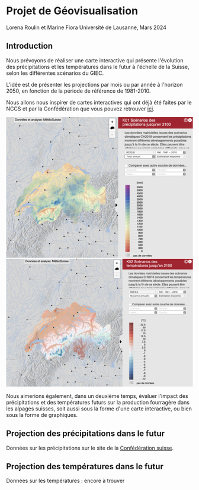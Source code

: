 # Projet de Géovisualisation 

Lorena Roulin et Marine Fiora
Université de Lausanne, Mars 2024

## Introduction
Nous prévoyons de réaliser une carte interactive qui présente l'évolution des précipitations et les températures dans le futur à l'échelle de la Suisse, selon les différentes scénarios du GIEC. 

L'idée est de présenter les projections par mois ou par année à l'horizon 2050, en fonction de la période de référence de 1981-2010. 

Nous allons nous inspirer de cartes interactives qui ont déjà été faites par le NCCS et par la Confédération que vous pouvez retrouver [ici](https://hydromapscc.ch/#fr/8/46.483/6.949/bl_hds--k01_k010001_rcp26_1995_00_medv0_1$531--k02_k020001_rcp26_1995_00_medv0_1$0/NULL).

![Carte des précipitations futures](precipitations.png)
![Carte des températures futures](temperatures.png)

Nous aimerions également, dans un deuxième temps, évaluer l'impact des précipitations et des températures futurs sur la production fourragère dans les alpages suisses, soit aussi sous la forme d'une carte interactive, ou bien sous la forme de graphiques. 


## Projection des précipitations dans le futur 

Données sur les précipitations sur le site de la [Confédération suisse](https://www.bafu.admin.ch/). 

## Projection des températures dans le futur 

Données sur les températures : encore à trouver